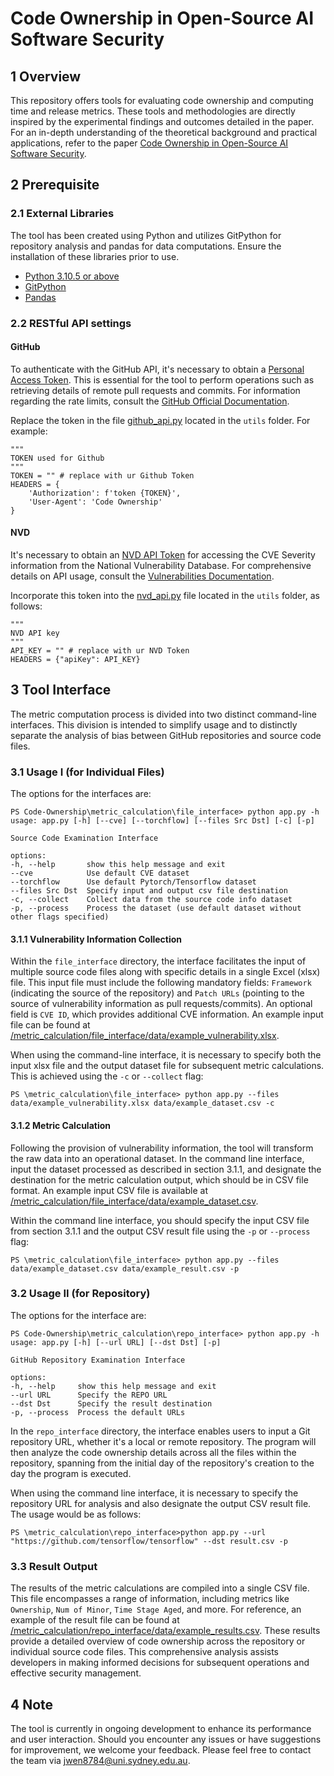 # Code Ownership in Open-Source AI Software Security
## 1 Overview

This repository offers tools for evaluating code ownership and computing time and release metrics. These tools and methodologies are directly inspired by the experimental findings and outcomes detailed in the paper. For an in-depth understanding of the theoretical background and practical applications, refer to the paper [Code Ownership in Open-Source AI Software Security](Code_Ownership_in_Open_Source_AI_Software_Security.pdf).

## 2 Prerequisite

### 2.1 External Libraries

The tool has been created using Python and utilizes GitPython for repository analysis and pandas for data computations. Ensure the installation of these libraries prior to use.

* [Python 3.10.5 or above](https://www.python.org/)
* [GitPython](https://gitpython.readthedocs.io/en/stable/)
* [Pandas](https://pandas.pydata.org/)

### 2.2 RESTful API settings

#### GitHub

To authenticate with the GitHub API, it's necessary to obtain a [Personal Access Token](https://github.com/settings/tokens). This is essential for the tool to perform operations such as retrieving details of remote pull requests and commits. For information regarding the rate limits, consult the [GitHub Official Documentation](https://docs.github.com/en/rest/using-the-rest-api/rate-limits-for-the-rest-api?apiVersion=2022-11-28).

Replace the token in the file [github_api.py](/metric_calculation/utils/github_api.py) located in the `utils` folder. For example:

    """
    TOKEN used for Github
    """
    TOKEN = "" # replace with ur Github Token
    HEADERS = {
        'Authorization': f'token {TOKEN}',
        'User-Agent': 'Code Ownership'
    }

#### NVD

It's necessary to obtain an [NVD API Token](https://nvd.nist.gov/developers/request-an-api-key) for accessing the CVE Severity information from the National Vulnerability Database. For comprehensive details on API usage, consult the [Vulnerabilities Documentation](https://nvd.nist.gov/developers/vulnerabilities).

Incorporate this token into the [nvd_api.py](/metric_calculation/utils/nvd_api.py) file located in the `utils` folder, as follows:

    """
    NVD API key
    """
    API_KEY = "" # replace with ur NVD Token
    HEADERS = {"apiKey": API_KEY}

## 3 Tool Interface

The metric computation process is divided into two distinct command-line interfaces. This division is intended to simplify usage and to distinctly separate the analysis of bias between GitHub repositories and source code files.

### 3.1 Usage I (for Individual Files)

The options for the interfaces are:

    PS Code-Ownership\metric_calculation\file_interface> python app.py -h
    usage: app.py [-h] [--cve] [--torchflow] [--files Src Dst] [-c] [-p]

    Source Code Examination Interface

    options:
    -h, --help       show this help message and exit
    --cve            Use default CVE dataset
    --torchflow      Use default Pytorch/Tensorflow dataset
    --files Src Dst  Specify input and output csv file destination
    -c, --collect    Collect data from the source code info dataset
    -p, --process    Process the dataset (use default dataset without other flags specified)

#### 3.1.1 Vulnerability Information Collection

Within the `file_interface` directory, the interface facilitates the input of multiple source code files along with specific details in a single Excel (xlsx) file. This input file must include the following mandatory fields: `Framework` (indicating the source of the repository) and `Patch URLs` (pointing to the source of vulnerability information as pull requests/commits). An optional field is `CVE ID`, which provides additional CVE information. An example input file can be found at [/metric_calculation/file_interface/data/example_vulnerability.xlsx](/metric_calculation/file_interface/data/example_vulnerability.xlsx).

When using the command-line interface, it is necessary to specify both the input xlsx file and the output dataset file for subsequent metric calculations. This is achieved using the `-c` or `--collect` flag:

    PS \metric_calculation\file_interface> python app.py --files  data/example_vulnerability.xlsx data/example_dataset.csv -c


#### 3.1.2 Metric Calculation

Following the provision of vulnerability information, the tool will transform the raw data into an operational dataset. In the command line interface, input the dataset processed as described in section 3.1.1, and designate the destination for the metric calculation output, which should be in CSV file format. An example input CSV file is available at [/metric_calculation/file_interface/data/example_dataset.csv](/metric_calculation/file_interface/data/example_dataset.csv).

Within the command line interface, you should specify the input CSV file from section 3.1.1 and the output CSV result file using the `-p` or `--process` flag:

    PS \metric_calculation\file_interface> python app.py --files  data/example_dataset.csv data/example_result.csv -p

### 3.2 Usage II (for Repository)

The options for the interface are:

    PS Code-Ownership\metric_calculation\repo_interface> python app.py -h
    usage: app.py [-h] [--url URL] [--dst Dst] [-p]

    GitHub Repository Examination Interface

    options:
    -h, --help     show this help message and exit
    --url URL      Specify the REPO URL
    --dst Dst      Specify the result destination
    -p, --process  Process the default URLs

In the `repo_interface` directory, the interface enables users to input a Git repository URL, whether it's a local or remote repository. The program will then analyze the code ownership details across all the files within the repository, spanning from the initial day of the repository's creation to the day the program is executed.

When using the command line interface, it is necessary to specify the repository URL for analysis and also designate the output CSV result file. The usage would be as follows:

    PS \metric_calculation\repo_interface>python app.py --url "https://github.com/tensorflow/tensorflow" --dst result.csv -p

### 3.3 Result Output

The results of the metric calculations are compiled into a single CSV file. This file encompasses a range of information, including metrics like `Ownership`, `Num of Minor`, `Time Stage Aged`, and more. For reference, an example of the result file can be found at [/metric_calculation/repo_interface/data/example_results.csv](/metric_calculation/repo_interface/data/example_results.csv). These results provide a detailed overview of code ownership across the repository or individual source code files. This comprehensive analysis assists developers in making informed decisions for subsequent operations and effective security management.

## 4 Note

The tool is currently in ongoing development to enhance its performance and user interaction. Should you encounter any issues or have suggestions for improvement, we welcome your feedback. Please feel free to contact the team via jwen8784@uni.sydney.edu.au.



